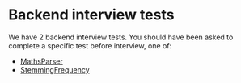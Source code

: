 # Backend interview tests

We have 2 backend interview tests. You should have been asked to complete a specific test before interview, one of:

- [MathsParser](MathsParser.md)
- [StemmingFrequency](StemmingFrequency.md)